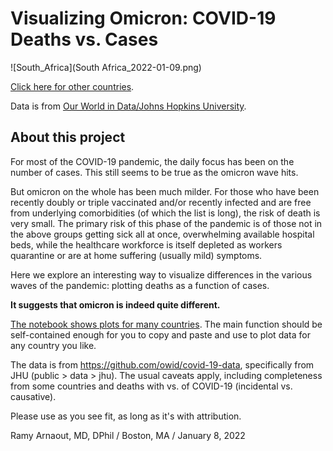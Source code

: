 # Visualizing Omicron: COVID-19 Deaths vs. Cases

![South_Africa](South Africa_2022-01-09.png)

<a href="https://github.com/rarnaout/Covidcycles/blob/main/covid_deaths_vs_cases.ipynb">Click here for other countries</a>.

Data is from <a href="https://github.com/owid/covid-19-data">Our World in Data/Johns Hopkins University</a>.

## About this project

For most of the COVID-19 pandemic, the daily focus has been on the number of cases. This still seems to be true as the omicron wave hits.

But omicron on the whole has been much milder. For those who have been recently doubly or triple vaccinated and/or recently infected and are free from underlying comorbidities (of which the list is long), the risk of death is very small. The primary risk of this phase of the pandemic is of those not in the above groups getting sick all at once, overwhelming available hospital beds, while the healthcare workforce is itself depleted as workers quarantine or are at home suffering (usually mild) symptoms.

Here we explore an interesting way to visualize differences in the various waves of the pandemic: plotting deaths as a function of cases. 

**It suggests that omicron is indeed quite different.**

<a href="https://github.com/rarnaout/Covidcycles/blob/main/covid_deaths_vs_cases.ipynb">The notebook shows plots for many countries</a>. The main function should be self-contained enough for you to copy and paste and use to plot data for any country you like.

The data is from https://github.com/owid/covid-19-data, specifically from JHU (public > data > jhu). The usual caveats apply, including completeness from some countries and deaths with vs. of COVID-19 (incidental vs. causative).

Please use as you see fit, as long as it's with attribution.

Ramy Arnaout, MD, DPhil / Boston, MA / January 8, 2022
